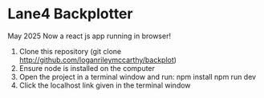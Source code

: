 # Lane4 Backplotter
May 2025
Now a react js app running in browser!

1. Clone this repository (git clone http://github.com/loganrileymccarthy/backplot)
2. Ensure node is installed on the computer
3. Open the project in a terminal window and run:
npm install
npm run dev
4. Click the localhost link given in the terminal window
